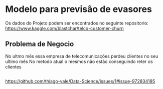 # Modelo para previsão de evasores

Os dados do Projeto podem ser encontrados no seguinte repositorio: https://www.kaggle.com/blastchar/telco-customer-churn

## Problema de Negocio

No ultmo mês essa empresa de telecomunicações perdeu clientes no seu ultimo mês
No metodo atual o mesmos não estão conseguindo reter os clientes

## 

https://github.com/thiago-vale/Data-Science/issues/1#issue-972834185

